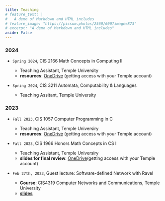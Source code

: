 ```yaml
---
title: Teaching
# feature_text: |
#   A demo of Markdown and HTML includes
# feature_image: "https://picsum.photos/2560/600?image=873"
# excerpt: "A demo of Markdown and HTML includes"
aside: False
---
```


### 2024
- `Spring 2024`, CIS 2166 Math Concepts in Computing II
  - Teaching Assistant, Temple University
  - **resources**: [OneDrive](https://tuprd-my.sharepoint.com/:f:/g/personal/tuo96170_temple_edu/EjInFGQ-vchEnQpJmEOOqoUBZ4284jkLfGBhEockzHBdmw?e=BNKURG) (getting access with your Temple account)

- `Spring 2024`, CIS 3211 Automata, Computability & Languages
  - Teaching Assitant, Temple University


### 2023
- `Fall 2023`, CIS 1057 Computer Programming in C 
  - Teaching Assistant, Temple Universiry 
  - **resources**: [OneDrive](https://tuprd-my.sharepoint.com/:f:/g/personal/tuo96170_temple_edu/EgfEuWurj65AmG28SRWTOvoBEW9LwhSGYiV_ZjYnScoK1A?e=ONjpmr) (getting access with your Temple account)
  
- `Fall 2023`, CIS 1966 Honors Math Concepts in CS I
  - Teaching Assistant, Temple Universiry 
  - **slides for final review**: [OneDrive](https://tuprd-my.sharepoint.com/:p:/g/personal/tuo96170_temple_edu/ETYDQsMN1fxPrWzbSd_gihUBjSpTt8ln8jsY1843fyH2hQ?e=13NCaP)(getting access with your Temple account)

- `Feb 27th, 2023`, Guest lecture: Software-defined Network with Ravel
  - **Course**: CIS4319 Computer Networks and Communications, Temple University
  - [**slides**](/docs/guest_lecture/ravel-based-project.pdf)


